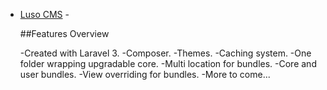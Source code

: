 - [Luso CMS](http://lusocms.org) - 


	##Features Overview

    -Created with Laravel 3.
    -Composer.
    -Themes.
    -Caching system.
    -One folder wrapping upgradable core.
    -Multi location for bundles.
    -Core and user bundles.
    -View overriding for bundles.
    -More to come...

